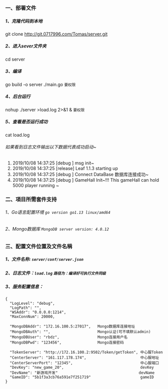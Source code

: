 
### **一、部署文件**
##### 1、克隆代码到本地
git clone http://git.0717996.com/Tomas/server.git

##### 2、进入sever文件夹
cd server

##### 3、编译
go build -o server ./main.go  `要权限`

##### 4、后台运行
nohup ./server >load.log 2>&1 &  `要权限`

##### 5、查看是否运行成功
cat load.log

###### 如果看到日志文件输出以下数据代表成功启动~
1. 2019/10/08 14:37:25 [debug  ] msg init~
1. 2019/10/08 14:37:25 [release] Leaf 1.1.3 starting up
1. 2019/10/08 14:37:25 [debug  ] Connect DataBase 数据库连接成功~
1. 2019/10/08 14:37:25 [debug  ] GameHall Init~!!! This gameHall can hold 5000 player running ~


### **二、項目所需套件支持**
###### 1、Go语言配置环境   `go version go1.13 linux/amd64`
###### 2、Mongo数据库     `MongoDB server version: 4.0.12`


### **三、配置文件位置及文件名稱**
##### 1、文件名称: `server/conf/server.json`
##### 2、日志文件：`load.log`  `路径为：编译好可执行文件同级`
##### 3、服务配置信息：
```
{
  "LogLevel": "debug",
  "LogPath": "",
  "WSAddr": "0.0.0.0:1214",     
  "MaxConnNum": 20000,

  "MongoDBAddr": "172.16.100.5:27017",   Mongo数据库连接地址
  "MongoDBAuth": "",                     Mongo认证(可不填默认admin)
  "MongoDBUser": "rbdz",                 Mongo连接用户名
  "MongoDBPwd": "123456",                Mongo连接密码

  "TokenServer": "http://172.16.100.2:9502/Token/getToken", 中心服Token
  "CenterServer": "161.117.178.174",                        中心服地址               
  "CenterServerPort": "12345",                              中心服端口
  "DevKey": "new_game_20",                                  devKey
  "DevName": "新游戏开发"                                    devName
  "GameID": "5b1f3a3cb76a591e7f251719"                      gameID
}
```

